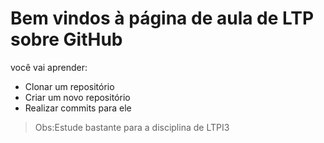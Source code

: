 # Bem vindos à página de aula de LTP sobre GitHub
você vai aprender:
- Clonar um repositório
- Criar um novo repositório
- Realizar commits para ele

> Obs:Estude bastante para a disciplina de LTPI3
